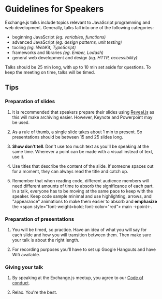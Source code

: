 # Guidelines for Speakers

Exchange.js talks include topics relevant to JavaScript programming and web development. Generally, talks fall into one of the following categories:

- beginning JavaScript *(eg. variables, functions)*
- advanced JavaScript *(eg. design patterns, unit testing)*
- tooling *(eg. WebKit, TypeScript)*
- frameworks and libraries *(eg. Ember, Lodash)*
- general web development and design *(eg. HTTP, accessibility)*

Talks should be 25 min long, with up to 10 min set aside for questions. To keep the meeting on time, talks will be timed.

## Tips

### Preparation of slides

1. It is recommended that speakers prepare their slides using [Reveal.js](https://github.com/hakimel/reveal.js/) as this will make archiving easier. However, Keynote and Powerpoint may be used.

1. As a rule of thumb, a single slide takes about 1 min to present. So presentations should be between 15 and 25 slides long.

1. **Show don't tell**. Don't use too much text as you'll be speaking at the same time. Wherever a point can be made with a visual instead of text, use it.

1. Use titles that describe the content of the slide. If someone spaces out for a moment, they can always read the title and catch up.

1. Remember that when reading code, different audience members will need different amounts of time to absorb the significance of each part. In a talk, everyone has to be moving at the same pace to keep with the speaker. Keep code sample minimal and use highlighting, arrows, and "appearance" animations to make them easier to absorb and **emphasize** the <span style="font-weight=bold; font-color="red"> main &rarr;point&larr;.

### Preparation of presentations

1. You will be timed, so practice. Have an idea of what you will say for each slide and how you will transition between them. Then make sure your talk is about the right length.

1. For recording purposes you'll have to set up Google Hangouts and have Wifi available.

### Giving your talk

1. By speaking at the Exchange.js meetup, you agree to our [Code of conduct](https://www.exchangejs.com/code-of-conduct.html).

1. Relax. You're the best.
